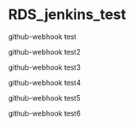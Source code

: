 # RDS_jenkins_test

github-webhook test

github-webhook test2

github-webhook test3

github-webhook test4

github-webhook test5

github-webhook test6
